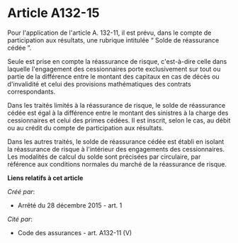 # Article A132-15

Pour l'application de l'article A. 132-11, il est prévu, dans le compte de participation aux résultats, une rubrique
intitulée “ Solde de réassurance cédée ”. 

Seule est prise en compte la réassurance de risque, c'est-à-dire celle dans laquelle l'engagement des cessionnaires porte
exclusivement sur tout ou partie de la différence entre le montant des capitaux en cas de décès ou d'invalidité et celui des
provisions mathématiques des contrats correspondants. 

Dans les traités limités à la réassurance de risque, le solde de réassurance cédée est égal à la différence entre le montant
des sinistres à la charge des cessionnaires et celui des primes cédées. Il est inscrit, selon le cas, au débit ou au crédit
du compte de participation aux résultats. 

Dans les autres traités, le solde de réassurance cédée est établi en isolant la réassurance de risque à l'intérieur des
engagements des cessionnaires. Les modalités de calcul du solde sont précisées par circulaire, par référence aux conditions
normales du marché de la réassurance de risque.

**Liens relatifs à cet article**

_Créé par_:

  - Arrêté du 28 décembre 2015 - art. 1

_Cité par_:

  - Code des assurances - art. A132-11 (V)
